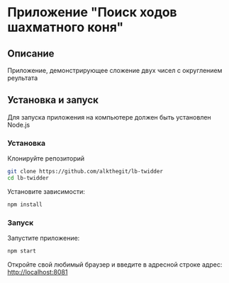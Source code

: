 # Приложение "Поиск ходов шахматного коня"

## Описание

Приложение, демонстрирующее сложение двух чисел с округлением реультата

## Установка и запуск

Для запуска приложения на компьютере должен быть установлен Node.js

### Установка

Клонируйте репозиторий

```bash
git clone https://github.com/alkthegit/lb-twidder
cd lb-twidder
```

Установите зависимости:

```bash
npm install
```

### Запуск

Запустите приложение:

```bash
npm start
```

Откройте свой любимый браузер и введите в адресной строке адрес: [http://localhost:8081](http://localhost:8081)
